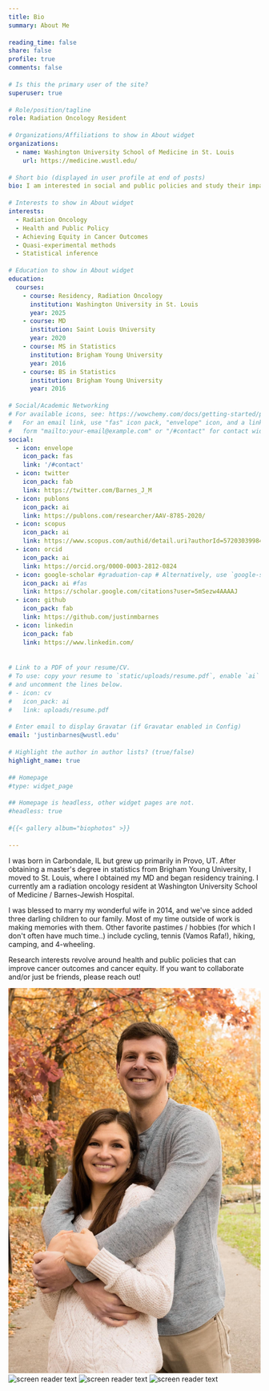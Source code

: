 ```yaml
---
title: Bio
summary: About Me

reading_time: false
share: false
profile: true
comments: false

# Is this the primary user of the site?
superuser: true

# Role/position/tagline
role: Radiation Oncology Resident

# Organizations/Affiliations to show in About widget
organizations:
  - name: Washington University School of Medicine in St. Louis
    url: https://medicine.wustl.edu/

# Short bio (displayed in user profile at end of posts)
bio: I am interested in social and public policies and study their impacts on access to cancer care and cancer outcomes.

# Interests to show in About widget
interests:
  - Radiation Oncology
  - Health and Public Policy
  - Achieving Equity in Cancer Outcomes
  - Quasi-experimental methods
  - Statistical inference

# Education to show in About widget
education:
  courses:
    - course: Residency, Radiation Oncology
      institution: Washington University in St. Louis
      year: 2025
    - course: MD
      institution: Saint Louis University
      year: 2020
    - course: MS in Statistics
      institution: Brigham Young University
      year: 2016
    - course: BS in Statistics
      institution: Brigham Young University
      year: 2016

# Social/Academic Networking
# For available icons, see: https://wowchemy.com/docs/getting-started/page-builder/#icons
#   For an email link, use "fas" icon pack, "envelope" icon, and a link in the
#   form "mailto:your-email@example.com" or "/#contact" for contact widget.
social:
  - icon: envelope
    icon_pack: fas
    link: '/#contact'
  - icon: twitter
    icon_pack: fab
    link: https://twitter.com/Barnes_J_M
  - icon: publons
    icon_pack: ai
    link: https://publons.com/researcher/AAV-8785-2020/
  - icon: scopus
    icon_pack: ai
    link: https://www.scopus.com/authid/detail.uri?authorId=57203039984
  - icon: orcid
    icon_pack: ai
    link: https://orcid.org/0000-0003-2812-0824
  - icon: google-scholar #graduation-cap # Alternatively, use `google-scholar` icon from `ai` icon pack
    icon_pack: ai #fas
    link: https://scholar.google.com/citations?user=5mSezw4AAAAJ
  - icon: github
    icon_pack: fab
    link: https://github.com/justinmbarnes
  - icon: linkedin
    icon_pack: fab
    link: https://www.linkedin.com/


# Link to a PDF of your resume/CV.
# To use: copy your resume to `static/uploads/resume.pdf`, enable `ai` icons in `params.toml`,
# and uncomment the lines below.
# - icon: cv
#   icon_pack: ai
#   link: uploads/resume.pdf

# Enter email to display Gravatar (if Gravatar enabled in Config)
email: 'justinbarnes@wustl.edu'

# Highlight the author in author lists? (true/false)
highlight_name: true

## Homepage
#type: widget_page

## Homepage is headless, other widget pages are not.
#headless: true

#{{< gallery album="biophotos" >}}

---
```


I was born in Carbondale, IL but grew up primarily in Provo, UT. After obtaining a master's degree in statistics from Brigham Young University, I moved to St. Louis, where I obtained my MD and began residency training. I currently am a radiation oncology resident at Washington University School of Medicine / Barnes-Jewish Hospital.

I was blessed to marry my wonderful wife in 2014, and we've since added three darling children to our family. Most of my time outside of work is making memories with them. Other favorite pastimes / hobbies (for which I don't often have much time..) include cycling, tennis (Vamos Rafa!), hiking, camping, and 4-wheeling.

Research interests revolve around health and public policies that can improve cancer outcomes and cancer equity. If you want to collaborate and/or just be friends, please reach out!

![screen reader text](couple.jpg "")
![screen reader text](kids.jpg "")
![screen reader text](park.jpg "")
![screen reader text](swing.jpg "")


